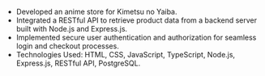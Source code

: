 * Developed an anime store for Kimetsu no Yaiba.
* Integrated a RESTful API to retrieve product data from a backend server built with Node.js and Express.js.
* Implemented secure user authentication and authorization for seamless login and checkout processes.
* Technologies Used: HTML, CSS, JavaScript, TypeScript, Node.js, Express.js, RESTful API, PostgreSQL.
